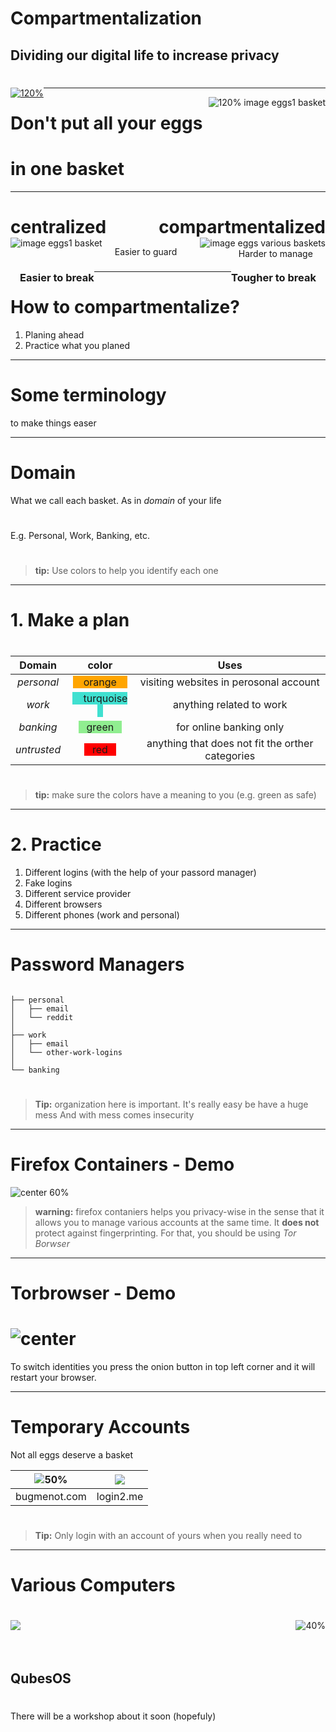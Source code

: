 <!-- $size: 16:9 -->
<!-- page_number: false -->
<!--<span style="float:right;"> ![120% image eggs1 basket](images/one-egg-in-each-basket.png)</span>-->

#
#
#
#

# Compartmentalization
## Dividing our digital life to increase privacy


#
#
#
#
#

<span style="float:left;">[![120%](images/cc-by-sa.svg)](http://creativecommons.org/licenses/by-sa/4.0/)</span>
<!-- Creative Commons Attribution-ShareAlike -->


----
<!-- page_number: true -->
<!-- Motivation -->
<span style="float:right;"> ![120% image eggs1 basket](images/all-eggs-in-one-basket.png)</span>
#
#
#
#
# Don't put all your eggs 
# in one basket


---


# <span style="float:left;"> centralized </span><span style="float:right;">  compartmentalized</span>
<br>

<span style="float:left;">![image eggs1 basket](images/all-eggs-in-one-basket.png)</span><span style="float:right;">![image eggs various baskets](images/one-egg-in-each-basket.png) </span>
<br>
<span style="float:left;margin-left:4%">Easier to guard </span><span style="float:right;margin-right:4%">  Harder to manage</span>
<br>

### <span style="float:left;margin-left:3%">Easier to break </span><span style="float:right;margin-right:3%"> Tougher to break</span>

---

# How to compartmentalize?

1. Planing ahead
2. Practice what you planed


---
# Some terminology
to make things easer

---

# Domain

What we call each basket. As in *domain* of your life
#
<!--- this is what we'll call each compartment--->
E.g. Personal, Work, Banking, etc.
#

> **tip:** Use colors to help you identify each one

---


# 1.  Make a plan
#
|  Domain  | color       | Uses |
|:--------:|:-----------:|:----:|
| *personal* |<span style="background-color:orange"> &nbsp; &nbsp; orange &nbsp; &nbsp;  </span>|  visiting websites in perosonal account   |   
| *work* | <span style="background-color:turquoise">&nbsp; &nbsp; turquoise &nbsp;&nbsp;  </span>| anything related to work|
| *banking* | <span style="background-color:lightgreen">&nbsp;&nbsp;  green &nbsp;&nbsp;  </span> | for online banking only
| *untrusted* | <span style="background-color:red">&nbsp;&nbsp;  red &nbsp;&nbsp;  </span> | anything that does not fit the orther categories


#
> **tip:** make sure the colors have a meaning to you (e.g. green as safe)

---

# 2. Practice

1. Different logins (with the help of your passord manager)
2. Fake logins
3. Different service provider
4. Different browsers
5. Different phones (work and personal)

---

# Password Managers

```

├── personal
│   ├── email
│   └── reddit
│ 
├── work
│   ├── email
│   └── other-work-logins
│ 
└── banking

```
#
> **Tip:** organization here is important. It's really easy be have a huge mess
> And with mess comes insecurity

---

# Firefox Containers    -   Demo

<!--- At this point, you stop the slides presentation and show a demo on how people can have various account on the same browser logged in at the same time ---->
![center 60%](images/firefox-containers-transparent.png)

> **warning:** firefox contaniers helps you privacy-wise in the sense that it allows you to manage various accounts at the same time. It **does not** protect against fingerprinting.
> For that, you should be using *Tor Borwser*

---

# Torbrowser - Demo
# ![center](images/tor-browser.png)
To switch identities you press the onion button in top left corner and it will restart your browser.

---

# Temporary Accounts
Not all eggs deserve a basket


|![50%](images/bugmenot.jpeg) | ![](images/login2.me.jpeg)|
|:---------------------------:|:-:|
| bugmenot.com |login2.me|
#
> **Tip:** Only login with an account of yours when you really need to

---

# Various Computers
#

<span style="float:left;">![](images/qubes-logo-home.svg) </span><span style="float:right;"> ![40%](images/qubes-screenshot.png)</span>
<br>
<br>
<br>
## QubesOS
#
There will be a workshop
about it soon (hopefuly)

<!-- do a small qubes demo here -->
